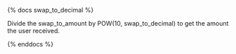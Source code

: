 {% docs swap_to_decimal %}

Divide the swap_to_amount by POW(10, swap_to_decimal) to get the amount the user received. 

{% enddocs %}